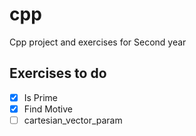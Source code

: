 # cpp
Cpp project and exercises for Second year

## Exercises to do
- [x] Is Prime
- [x] Find Motive
- [ ] cartesian_vector_param
